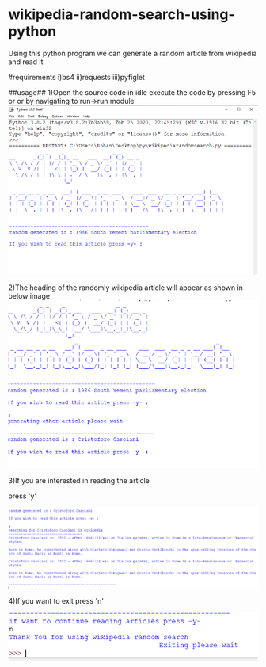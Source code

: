 # wikipedia-random-search-using-python

Using this python program we can generate a random article from wikipedia and read it

#requirements
i)bs4
ii)requests
iii)pyfiglet

##usage##
1)Open the source code in idle
execute the code by pressing F5 or or by navigating to run->run module
![](images/wikipedia1.png)

2)The heading of the randomly wikipedia article  will appear as shown in below image
![](images/wikipedia2.png)

3)If you are interested in reading the article 

press 'y' 

![](images/wikipedia3.png)

4)If you want to exit 
press 'n'

![](images/wikipedia4.png)


